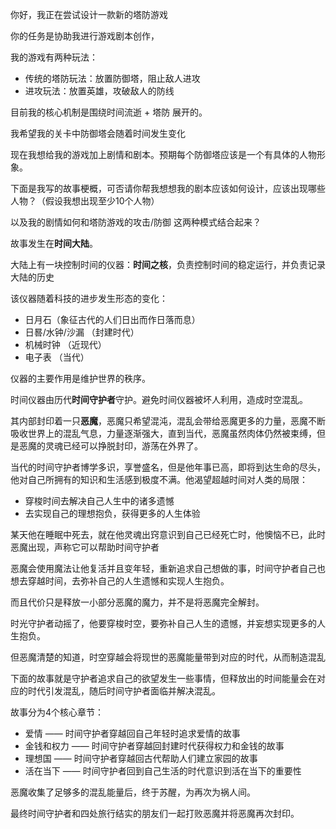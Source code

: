 你好，我正在尝试设计一款新的塔防游戏

你的任务是协助我进行游戏剧本创作，



我的游戏有两种玩法：

- 传统的塔防玩法：放置防御塔，阻止敌人进攻
- 进攻玩法：放置英雄，攻破敌人的防线



目前我的核心机制是围绕时间流逝 + 塔防 展开的。



我希望我的关卡中防御塔会随着时间发生变化



现在我想给我的游戏加上剧情和剧本。预期每个防御塔应该是一个有具体的人物形象。



下面是我写的故事梗概，可否请你帮我想想我的剧本应该如何设计，应该出现哪些人物？（假设我想出现至少10个人物）

以及我的剧情如何和塔防游戏的攻击/防御 这两种模式结合起来？



故事发生在**时间大陆**。

大陆上有一块控制时间的仪器：**时间之核**，负责控制时间的稳定运行，并负责记录大陆的历史

该仪器随着科技的进步发生形态的变化：

- 日月石（象征古代的人们日出而作日落而息）
- 日晷/水钟/沙漏 （封建时代）
- 机械时钟 （近现代）
- 电子表 （当代）

仪器的主要作用是维护世界的秩序。

时间仪器由历代**时间守护者**守护。避免时间仪器被坏人利用，造成时空混乱。

其内部封印着一只**恶魔**，恶魔只希望混沌，混乱会带给恶魔更多的力量，恶魔不断吸收世界上的混乱气息，力量逐渐强大，直到当代，恶魔虽然肉体仍然被束缚，但是恶魔的灵魂已经可以挣脱封印，游荡在外界了。



当代的时间守护者博学多识，享誉盛名，但是他年事已高，即将到达生命的尽头，他对自己所拥有的知识和生活感到极度不满。他渴望超越时间对人类的局限：

- 穿梭时间去解决自己人生中的诸多遗憾
- 去实现自己的理想抱负，获得更多的人生体验



某天他在睡眠中死去，就在他灵魂出窍意识到自己已经死亡时，他懊恼不已，此时恶魔出现，声称它可以帮助时间守护者

恶魔会使用魔法让他复活并且变年轻，重新追求自己想做的事，时间守护者自己也想去穿越时间，去弥补自己的人生遗憾和实现人生抱负。

而且代价只是释放一小部分恶魔的魔力，并不是将恶魔完全解封。

时光守护者动摇了，他要穿梭时空，要弥补自己人生的遗憾，并妄想实现更多的人生抱负。

但恶魔清楚的知道，时空穿越会将现世的恶魔能量带到对应的时代，从而制造混乱

下面的故事就是守护者追求自己的欲望发生一些事情，但释放出的时间能量会在对应的时代引发混乱，随后时间守护者面临并解决混乱。



故事分为4个核心章节：

- 爱情 —— 时间守护者穿越回自己年轻时追求爱情的故事
- 金钱和权力 —— 时间守护者穿越回封建时代获得权力和金钱的故事
- 理想国 —— 时间守护者穿越回古代帮助人们建立家园的故事
- 活在当下 —— 时间守护者回到自己生活的时代意识到活在当下的重要性



恶魔收集了足够多的混乱能量后，终于苏醒，为再次为祸人间。

最终时间守护者和四处旅行结实的朋友们一起打败恶魔并将恶魔再次封印。


